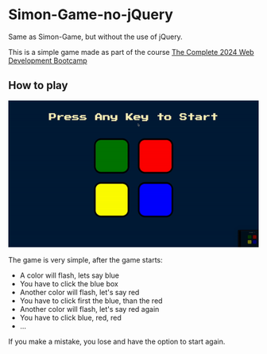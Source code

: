 # Simon-Game-no-jQuery

Same as Simon-Game, but without the use of jQuery.

This is a simple game made as part of the course
[The Complete 2024 Web Development Bootcamp](https://www.udemy.com/course/the-complete-web-development-bootcamp/)

## How to play

![](demo.GIF)

The game is very simple, after the game starts:

- A color will flash, lets say blue
- You have to click the blue box
- Another color will flash, let's say red
- You have to click first the blue, than the red
- Another color will flash, let's say red again
- You have to click blue, red, red
- ...

If you make a mistake, you lose and have the option to start again.
